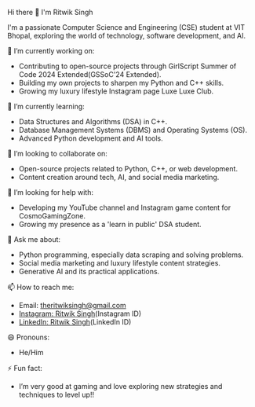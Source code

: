 Hi there 👋 I'm Ritwik Singh

I'm a passionate Computer Science and Engineering (CSE) student at VIT Bhopal, exploring the world of technology, software development, and AI.

🔭 I’m currently working on:
- Contributing to open-source projects through GirlScript Summer of Code 2024 Extended(GSSoC'24 Extended).
- Building my own projects to sharpen my Python and C++ skills.
- Growing my luxury lifestyle Instagram page Luxe Luxe Club.
  
🌱 I’m currently learning:
- Data Structures and Algorithms (DSA) in C++.
- Database Management Systems (DBMS) and Operating Systems (OS).
- Advanced Python development and AI tools.

👯 I’m looking to collaborate on:
- Open-source projects related to Python, C++, or web development.
- Content creation around tech, AI, and social media marketing.

🤔 I’m looking for help with:
- Developing my YouTube channel and Instagram game content for CosmoGamingZone.
- Growing my presence as a 'learn in public' DSA student.

💬 Ask me about:
- Python programming, especially data scraping and solving problems.
- Social media marketing and luxury lifestyle content strategies.
- Generative AI and its practical applications.

📫 How to reach me:
- Email: theritwiksingh@gmail.com
- [Instagram: Ritwik Singh](https://www.instagram.com/imritwikk)(Instagram ID)
- [LinkedIn: Ritwik Singh](https://www.linkedin.com/in/ritwik-singh-58b25a302/)(LinkedIn ID)

😄 Pronouns:
- He/Him

⚡ Fun fact:
- I’m very good at gaming and love exploring new strategies and techniques to level up!!

